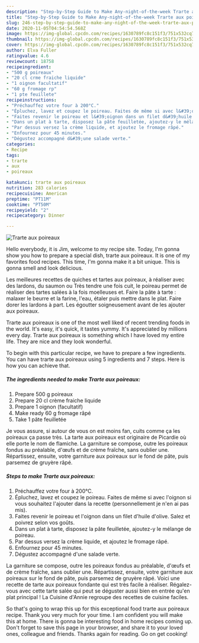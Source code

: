 ```yaml
---
description: "Step-by-Step Guide to Make Any-night-of-the-week Trarte aux poireaux"
title: "Step-by-Step Guide to Make Any-night-of-the-week Trarte aux poireaux"
slug: 246-step-by-step-guide-to-make-any-night-of-the-week-trarte-aux-poireaux
date: 2020-11-05T04:54:54.568Z
image: https://img-global.cpcdn.com/recipes/1630789fc8c151f3/751x532cq70/trarte-aux-poireaux-photo-principale-de-la-recette.jpg
thumbnail: https://img-global.cpcdn.com/recipes/1630789fc8c151f3/751x532cq70/trarte-aux-poireaux-photo-principale-de-la-recette.jpg
cover: https://img-global.cpcdn.com/recipes/1630789fc8c151f3/751x532cq70/trarte-aux-poireaux-photo-principale-de-la-recette.jpg
author: Elva Fuller
ratingvalue: 4.6
reviewcount: 18758
recipeingredient:
- "500 g poireaux"
- "20 cl crme fraiche liquide"
- "1 oignon facultatif"
- "60 g fromage rp"
- "1 pte feuillete"
recipeinstructions:
- "Préchauffez votre four à 200°C."
- "Épluchez, lavez et coupez le poireau. Faites de même si avec l&#39;oignon si vous souhaitez l&#39;ajouter dans la recette (personnellement je n&#39;en ai pas mis)."
- "Faites revenir le poireau et l&#39;oignon dans un filet d&#39;huile d&#39;olive. Salez et poivrez selon vos goûts."
- "Dans un plat à tarte, disposez la pâte feuilletée, ajoutez-y le mélange de poireau."
- "Par dessus versez la crème liquide, et ajoutez le fromage râpé."
- "Enfournez pour 45 minutes."
- "Dégustez accompagné d&#39;une salade verte."
categories:
- Recipe
tags:
- trarte
- aux
- poireaux

katakunci: trarte aux poireaux 
nutrition: 283 calories
recipecuisine: American
preptime: "PT11M"
cooktime: "PT50M"
recipeyield: "2"
recipecategory: Dinner

---
```



![Trarte aux poireaux](https://img-global.cpcdn.com/recipes/1630789fc8c151f3/751x532cq70/trarte-aux-poireaux-photo-principale-de-la-recette.jpg)

Hello everybody, it is Jim, welcome to my recipe site. Today, I'm gonna show you how to prepare a special dish, trarte aux poireaux. It is one of my favorites food recipes. This time, I'm gonna make it a bit unique. This is gonna smell and look delicious.

Les meilleures recettes de quiches et tartes aux poireaux, à réaliser avec des lardons, du saumon ou Très tendre une fois cuit, le poireau permet de réaliser des tartes salées à la fois moelleuses et. Faire la pâte à tarte : malaxer le beurre et la farine, l&#39;eau, étaler puis mettre dans le plat. Faire dorer les lardons à part. Les égoutter soigneusement avant de les ajouter aux poireaux.

Trarte aux poireaux is one of the most well liked of recent trending foods in the world. It's easy, it's quick, it tastes yummy. It's appreciated by millions every day. Trarte aux poireaux is something which I have loved my entire life. They are nice and they look wonderful.


To begin with this particular recipe, we have to prepare a few ingredients. You can have trarte aux poireaux using 5 ingredients and 7 steps. Here is how you can achieve that.

<!--inarticleads1-->

##### The ingredients needed to make Trarte aux poireaux:

1. Prepare 500 g poireaux
1. Prepare 20 cl crème fraiche liquide
1. Prepare 1 oignon (facultatif)
1. Make ready 60 g fromage râpé
1. Take 1 pâte feuilletée


Je vous assure, si autour de vous on est moins fan, cuits comme ça les poireaux ça passe très. La tarte aux poireaux est originaire de Picardie où elle porte le nom de flamiche. La garniture se compose, outre les poireaux fondus au préalable, d&#39;œufs et de crème fraîche, sans oublier une. Répartissez, ensuite, votre garniture aux poireaux sur le fond de pâte, puis parsemez de gruyère râpé. 

<!--inarticleads2-->

##### Steps to make Trarte aux poireaux:

1. Préchauffez votre four à 200°C.
1. Épluchez, lavez et coupez le poireau. Faites de même si avec l&#39;oignon si vous souhaitez l&#39;ajouter dans la recette (personnellement je n&#39;en ai pas mis).
1. Faites revenir le poireau et l&#39;oignon dans un filet d&#39;huile d&#39;olive. Salez et poivrez selon vos goûts.
1. Dans un plat à tarte, disposez la pâte feuilletée, ajoutez-y le mélange de poireau.
1. Par dessus versez la crème liquide, et ajoutez le fromage râpé.
1. Enfournez pour 45 minutes.
1. Dégustez accompagné d&#39;une salade verte.


La garniture se compose, outre les poireaux fondus au préalable, d&#39;œufs et de crème fraîche, sans oublier une. Répartissez, ensuite, votre garniture aux poireaux sur le fond de pâte, puis parsemez de gruyère râpé. Voici une recette de tarte aux poireaux fondante qui est très facile à réaliser. Régalez-vous avec cette tarte salée qui peut se déguster aussi bien en entrée qu&#39;en plat principal ! La Cuisine d&#39;Annie regroupe des recettes de cuisine faciles. 

So that's going to wrap this up for this exceptional food trarte aux poireaux recipe. Thank you very much for your time. I am confident you will make this at home. There is gonna be interesting food in home recipes coming up. Don't forget to save this page in your browser, and share it to your loved ones, colleague and friends. Thanks again for reading. Go on get cooking!
